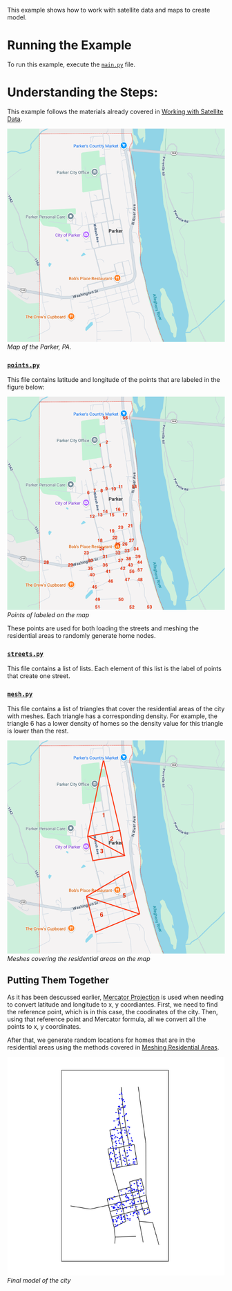 This example shows how to work with satellite data and maps to create model.

# Running the Example

To run this example, execute the [`main.py`](https://github.com/cmudrc/pied-piper/blob/main/examples/satellite-map/main.py) file.

# Understanding the Steps:

This example follows the materials already covered in [Working with Satellite Data](https://pied-piper.readthedocs.io/latest/satellite.html).

![Map](https://github.com/cmudrc/pied-piper/blob/main/examples/satellite-map/parker,pa-map.png?raw=true)  
*Map of the Parker, PA.*

### [`points.py`](https://github.com/cmudrc/pied-piper/blob/main/examples/satellite-map/points.py)

This file contains latitude and longitude of the points that are labeled in the figure below:

![Labeled Points on the Map](https://github.com/cmudrc/pied-piper/blob/main/examples/satellite-map/parker,pa-points.png?raw=true)  
*Points of labeled on the map*

These points are used for both loading the streets and meshing the residential areas to randomly generate home nodes.

### [`streets.py`](https://github.com/cmudrc/pied-piper/blob/main/examples/satellite-map/streets.py)

This file contains a list of lists. Each element of this list is the label of points that create one street.

### [`mesh.py`](https://github.com/cmudrc/pied-piper/blob/main/examples/satellite-map/mesh.py)

This file contains a list of triangles that cover the residential areas of the city with meshes. Each triangle has a corresponding density. For example, the triangle 6 has a lower density of homes so the density value for this triangle is lower than the rest.

![Meshed Residential Areas](https://github.com/cmudrc/pied-piper/blob/main/examples/satellite-map/parker,pa-mesh.png?raw=true)  
*Meshes covering the residential areas on the map*

## Putting Them Together

As it has been descussed earlier, [Mercator Projection](https://pied-piper.readthedocs.io/latest/satellite.html#mercator-projection) is used when needing to convert latitude and longitude to x, y coordiantes. First, we need to find the reference point, which is in this case, the coodinates of the city. Then, using that reference point and Mercator formula, all we convert all the points to x, y coordinates.

After that, we generate random locations for homes that are in the residential areas using the methods covered in [Meshing Residential Areas](https://pied-piper.readthedocs.io/latest/satellite.html#meshing-residential-areas).

![Model of the City](https://github.com/cmudrc/pied-piper/blob/main/examples/satellite-map/parker,pa-model.png?raw=true)  
*Final model of the city*